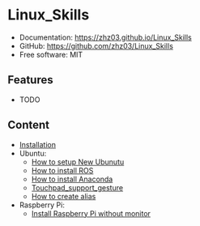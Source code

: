 # Linux_Skills


* Documentation: <https://zhz03.github.io/Linux_Skills>
* GitHub: <https://github.com/zhz03/Linux_Skills>
* Free software: MIT


## Features

* TODO

## Content

  - [Installation](docs/installation.md)
  - Ubuntu:
      - [How to setup New Ubunutu](docs/ubuntu/How_to_setup_new_ubuntu.md)
      - [How to install ROS](docs/ubuntu/How_to_install_ROS.md) 
      - [How to install Anaconda](docs/ubuntu/How_to_install_Anaconda.md)
      - [Touchpad_support_gesture](docs/ubuntu/Touchpad_support_gesture.md)
      - [How to create alias](docs/ubuntu/How_to_create_alias.md)
  - Raspberry Pi:
    - [Install Raspberry Pi without monitor](docs/raspberryPi/Install_Raspberry_Pi_without_monitor.md)
